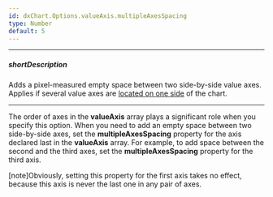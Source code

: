 ```yaml
---
id: dxChart.Options.valueAxis.multipleAxesSpacing
type: Number
default: 5
---
```

---
##### shortDescription
Adds a pixel-measured empty space between two side-by-side value axes. Applies if several value axes are [located on one side](/api-reference/20%20Data%20Visualization%20Widgets/dxChart/1%20Configuration/valueAxis/position.md '/Documentation/ApiReference/UI_Components/dxChart/Configuration/valueAxis/#position') of the chart.

---
The order of axes in the **valueAxis** array plays a significant role when you specify this option. When you need to add an empty space between two side-by-side axes, set the **multipleAxesSpacing** property for the axis declared last in the **valueAxis** array. For example, to add space between the second and the third axes, set the **multipleAxesSpacing** property for the third axis.

[note]Obviously, setting this property for the first axis takes no effect, because this axis is never the last one in any pair of axes.